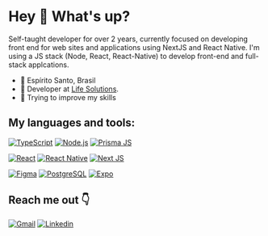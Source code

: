 # Hey 👋 What's up?

Self-taught developer for over 2 years, currently focused on developing front end for web sites and applications using NextJS and React Native. I'm using a JS stack (Node, React, React-Native) to develop front-end and full-stack applcations.

- 📍 Espírito Santo, Brasil
- 🏢 Developer at <a target="_blank" href="https://www.lifeeng.com.br/" >Life Solutions</a>.
- 🎯 Trying to improve my skills
 
## My languages and tools:

[![TypeScript](https://img.shields.io/badge/TypeScript-007ACC?style=for-the-badge&logo=typescript&logoColor=white)](https://www.typescriptlang.org/) [![Node.js](https://img.shields.io/badge/Node.js-43853D?style=for-the-badge&logo=node.js&logoColor=white)](https://nodejs.org/)
[![Prisma JS](https://img.shields.io/badge/Prisma-090a15?style=for-the-badge&logo=prisma&logoColor=white)](https://www.prisma.io/)

[![React](https://img.shields.io/badge/React-20232A?style=for-the-badge&logo=react&logoColor=61DAFB)](https://reactjs.org/)
[![React Native](https://img.shields.io/badge/React%20Native-20232A?style=for-the-badge&logo=react&logoColor=61DAFB)](https://reactnative.dev/)
[![Next JS](https://img.shields.io/badge/Next.js-%23000000.svg?&style=for-the-badge&logo=next.js&logoColor=white)](https://nextjs.org/)

[![Figma](https://img.shields.io/badge/Figma-2c2c2c?style=for-the-badge&logo=figma)](https://figma.com/)
[![PostgreSQL](https://img.shields.io/badge/postgresql-4169e1?style=for-the-badge&logo=postgresql&logoColor=white)](https://www.postgresql.org/)
[![Expo](https://img.shields.io/badge/expo-%23000000?style=for-the-badge&logo=expo&logoColor=white)](https://expo.dev/)

## Reach me out 👇

[![Gmail](https://img.shields.io/badge/Gmail-D14836?style=for-the-badge&logo=gmail&logoColor=white)](mailto:miglenti@gmail.com)
[![Linkedin](https://img.shields.io/badge/LinkedIn-0077B5?style=for-the-badge&logo=linkedin&logoColor=white)](https://www.linkedin.com/in/miguelmigliorelli)
